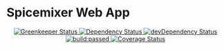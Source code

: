 # Spicemixer Web App
<div align="center">
  <!-- Dependency Status -->
  <a href="https://greenkeeper.io/">
    <img src="https://badges.greenkeeper.io/pixelmord/spicemixer.svg" alt="Greenkeeper Status" />
  </a>
  <a href="https://david-dm.org/pixelmord/spicemixer#info=Dependencies">
      <img src="https://david-dm.org/pixelmord/spicemixer/status.svg" alt="Dependency Status" />
    </a>
  <!-- devDependency Status -->
  <a href="https://david-dm.org/pixelmord/spicemixer#info=devDependencies">
    <img src="https://david-dm.org/pixelmord/spicemixer/dev-status.svg" alt="devDependency Status" />
  </a>
  <!-- Build Status -->
  <a href="https://travis-ci.org/pixelmord/spicemixer">
    <img src="https://travis-ci.org/pixelmord/spicemixer.svg?branch=master" alt="build:passed" data-pin-nopin="true">
  </a>
  <!-- Test Coverage -->
  <a href='https://coveralls.io/github/pixelmord/spicemixer?branch=master'><img src='https://coveralls.io/repos/github/pixelmord/spicemixer/badge.svg?branch=master' alt='Coverage Status' /></a>
   
</div>

